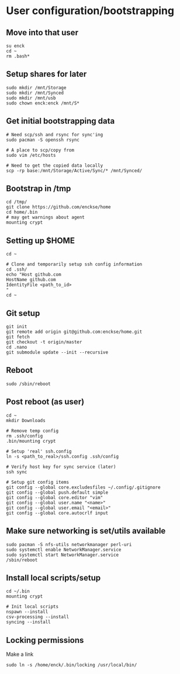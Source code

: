 # User configuration/bootstrapping


## Move into that user
```
su enck
cd ~
rm .bash*
```

## Setup shares for later
```
sudo mkdir /mnt/Storage
sudo mkdir /mnt/Synced
sudo mkdir /mnt/usb
sudo chown enck:enck /mnt/S*
```

## Get initial bootstrapping data
```
# Need scp/ssh and rsync for sync'ing
sudo pacman -S openssh rsync

# A place to scp/copy from
sudo vim /etc/hosts

# Need to get the copied data locally
scp -rp base:/mnt/Storage/Active/Sync/* /mnt/Synced/
```

## Bootstrap in /tmp
```
cd /tmp/
git clone https://github.com/enckse/home
cd home/.bin
# may get warnings about agent
mounting crypt
```

## Setting up $HOME
```
cd ~

# Clone and temporarily setup ssh config information
cd .ssh/
echo "Host github.com
HostName github.com
IdentityFile <path_to_id>
"
cd ~
```

## Git setup
```
git init
git remote add origin git@github.com:enckse/home.git
git fetch
git checkout -t origin/master
cd .nano
git submodule update --init --recursive
```

## Reboot
```
sudo /sbin/reboot
```

## Post reboot (as user)
```
cd ~
mkdir Downloads

# Remove temp config
rm .ssh/config
.bin/mounting crypt

# Setup 'real' ssh.config
ln -s <path_to_real>/ssh.config .ssh/config

# Verify host key for sync service (later)
ssh sync

# Setup git config items
git config --global core.excludesfiles ~/.config/.gitignore
git config --global push.default simple
git config --global core.editor "vim"
git config --global user.name "<name>"
git config --global user.email "<email>"
git config --global core.autocrlf input
```

## Make sure networking is set/utils available
```
sudo pacman -S nfs-utils networkmanager perl-uri
sudo systemctl enable NetworkManager.service
sudo systemctl start NetworkManager.service
/sbin/reboot
```

## Install local scripts/setup
```
cd ~/.bin
mounting crypt

# Init local scripts
nspawn --install
csv-processing --install
syncing --install
```

## Locking permissions

Make a link
```
sudo ln -s /home/enck/.bin/locking /usr/local/bin/
```
